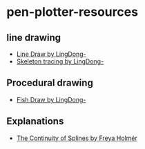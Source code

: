 # pen-plotter-resources


## line drawing
- [Line Draw by LingDong-](https://github.com/LingDong-/linedraw)
- [Skeleton tracing by LingDong-](https://github.com/LingDong-/skeleton-tracing)

## Procedural drawing
- [Fish Draw by LingDong-](https://github.com/LingDong-/fishdraw)

## Explanations
- [The Continuity of Splines by Freya Holmér](https://www.youtube.com/watch?v=jvPPXbo87ds)
